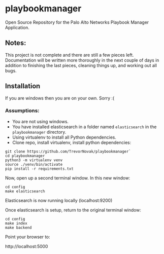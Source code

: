 # playbookmanager
Open Source Repository for the Palo Alto Networks Playbook Manager Application.

## Notes:

This project is not complete and there are still a few pieces left. Documentation will be written more thoroughly in the next couple of days in addition to finishing the last pieces, cleaning things up, and working out all bugs.

## Installation

If you are windows then you are on your own. Sorry :(

### Assumptions:

* You are not using windows.
* You have installed elasticsearch in a folder named `elasticsearch` in the `playbookmanager` directory.
* Using virtualenv to install all Python dependencies.
* Clone repo, install virtualenv, install python dependencies:

```
git clone https://github.com/TrevorNovak/playbookmanager`
cd playbookmanager
python3 -m virtualenv venv 
source ./venv/bin/activate 
pip install -r requirements.txt
```
Now, open up a second terminal window. In this new window:

```
cd config
make elasticsearch
```
Elasticsearch is now running locally (localhost:9200)

Once elasticsearch is setup, return to the original terminal window:

```
cd config
make index
make backend
```

Point your browser to:

http://localhost:5000
